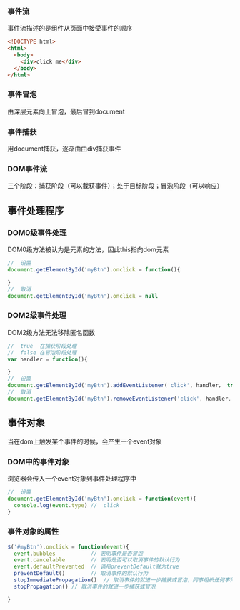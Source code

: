 ### 事件流
事件流描述的是组件从页面中接受事件的顺序


```html
<!DOCTYPE html>
<html>
  <body>
    <div>click me</div>
  </body>
</html>
```


### 事件冒泡
由深层元素向上冒泡，最后冒到document

### 事件捕获
用document捕获，逐渐由由div捕获事件

### DOM事件流
三个阶段：捕获阶段（可以截获事件）；处于目标阶段；冒泡阶段（可以响应）

## 事件处理程序

### DOM0级事件处理
DOM0级方法被认为是元素的方法，因此this指向dom元素
```javascript
//  设置
document.getElementById('myBtn').onclick = function(){

}
//  取消
document.getElementById('myBtn').onclick = null
```

### DOM2级事件处理
DOM2级方法无法移除匿名函数
```javascript
//  true  在捕获阶段处理
//  false 在冒泡阶段处理
var handler = function(){

}
//  设置
document.getElementById('myBtn').addEventListener('click', handler， true)
//  取消
document.getElementById('myBtn').removeEventListener('click', handler, false)
```

## 事件对象
当在dom上触发某个事件的时候，会产生一个event对象

### DOM中的事件对象
浏览器会传入一个event对象到事件处理程序中
```javascript
//  设置
document.getElementById('myBtn').onclick = function(event){
  console.log(event.type) //  click
}
```

### 事件对象的属性
```javascript
$('#myBtn').onclick = function(event){
  event.bubbles           // 表明事件是否冒泡
  event.cancelable        // 表明是否可以取消事件的默认行为
  event.defaultPrevented  // 调用preventDefault就为true
  preventDefault()        // 取消事件的默认行为
  stopImmediatePropagation()  // 取消事件的就进一步捕获或冒泡，同事组织任何事件
  stopPropagation() // 取消事件的就进一步捕获或冒泡

}


```